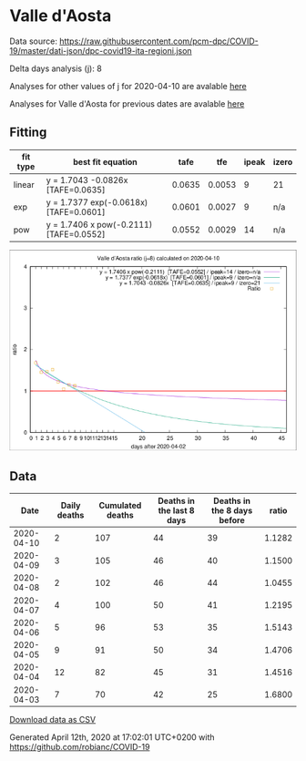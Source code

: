 # Valle d'Aosta

Data source: https://raw.githubusercontent.com/pcm-dpc/COVID-19/master/dati-json/dpc-covid19-ita-regioni.json

Delta days analysis (j): 8

Analyses for other values of j for 2020-04-10 are avalable [here](../2020-04-10/README.md)

Analyses for Valle d'Aosta for previous dates are avalable [here](../README.md)

## Fitting 
|fit type|best fit equation|tafe|tfe|ipeak|izero|
|-------|-----|--------|------|---|---|
|linear|y = 1.7043 -0.0826x  [TAFE=0.0635]|0.0635|0.0053|9|21|
|exp|y = 1.7377 exp(-0.0618x)  [TAFE=0.0601]|0.0601|0.0027|9|n/a|
|pow|y = 1.7406 x pow(-0.2111)  [TAFE=0.0552]|0.0552|0.0029|14|n/a|

![Plot](COVID-19_valle_d'aosta_j8_2020-04-10.png)

## Data
|Date|Daily deaths|Cumulated deaths|Deaths in the last 8 days|Deaths in the 8 days before|ratio|
|----|----------|-----------|-------|--------------------|-----|
|2020-04-10|2|107|44|39|1.1282|
|2020-04-09|3|105|46|40|1.1500|
|2020-04-08|2|102|46|44|1.0455|
|2020-04-07|4|100|50|41|1.2195|
|2020-04-06|5|96|53|35|1.5143|
|2020-04-05|9|91|50|34|1.4706|
|2020-04-04|12|82|45|31|1.4516|
|2020-04-03|7|70|42|25|1.6800|

[Download data as CSV](COVID-19_valle_d'aosta_j8_2020-04-10.csv)

Generated April 12th, 2020 at 17:02:01 UTC+0200 with https://github.com/robianc/COVID-19
